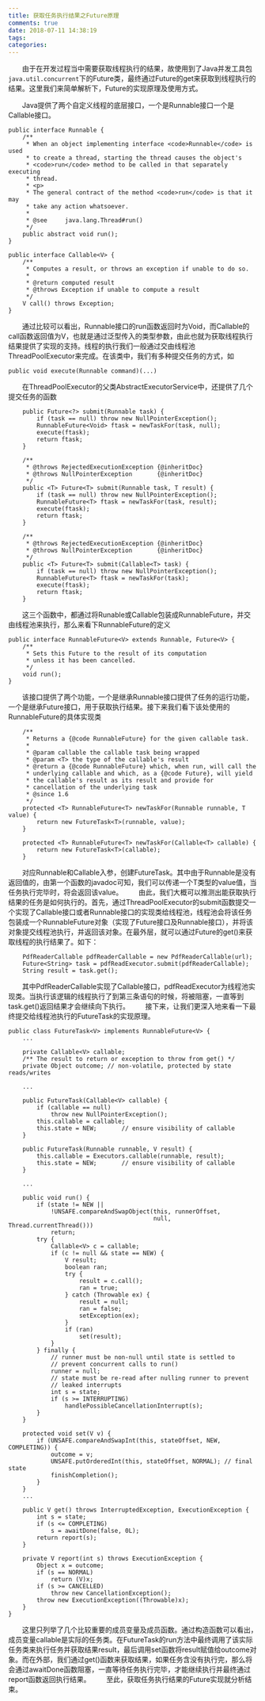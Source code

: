 ```yaml
---
title: 获取任务执行结果之Future原理
comments: true
date: 2018-07-11 14:38:19
tags:
categories:
---
```


&emsp;&emsp;由于在开发过程当中需要获取线程执行的结果，故使用到了Java并发工具包``java.util.concurrent``下的Future类，最终通过Future的get来获取到线程执行的结果。这里我们来简单解析下，Future的实现原理及使用方式。

&emsp;&emsp;Java提供了两个自定义线程的底层接口，一个是Runnable接口一个是Callable接口。
```
public interface Runnable {
    /**
     * When an object implementing interface <code>Runnable</code> is used
     * to create a thread, starting the thread causes the object's
     * <code>run</code> method to be called in that separately executing
     * thread.
     * <p>
     * The general contract of the method <code>run</code> is that it may
     * take any action whatsoever.
     *
     * @see     java.lang.Thread#run()
     */
    public abstract void run();
}

public interface Callable<V> {
    /**
     * Computes a result, or throws an exception if unable to do so.
     *
     * @return computed result
     * @throws Exception if unable to compute a result
     */
    V call() throws Exception;
}
```

&emsp;&emsp;通过比较可以看出，Runnable接口的run函数返回时为Void，而Callable的call函数返回值为V，也就是通过泛型传入的类型参数，由此也就为获取线程执行结果提供了实现的支持。线程的执行我们一般通过交由线程池ThreadPoolExecutor来完成。在该类中，我们有多种提交任务的方式，如
```
public void execute(Runnable command)(...)
```
&emsp;&emsp;在ThreadPoolExecutor的父类AbstractExecutorService中，还提供了几个提交任务的函数
```
    public Future<?> submit(Runnable task) {
        if (task == null) throw new NullPointerException();
        RunnableFuture<Void> ftask = newTaskFor(task, null);
        execute(ftask);
        return ftask;
    }

    /**
     * @throws RejectedExecutionException {@inheritDoc}
     * @throws NullPointerException       {@inheritDoc}
     */
    public <T> Future<T> submit(Runnable task, T result) {
        if (task == null) throw new NullPointerException();
        RunnableFuture<T> ftask = newTaskFor(task, result);
        execute(ftask);
        return ftask;
    }

    /**
     * @throws RejectedExecutionException {@inheritDoc}
     * @throws NullPointerException       {@inheritDoc}
     */
    public <T> Future<T> submit(Callable<T> task) {
        if (task == null) throw new NullPointerException();
        RunnableFuture<T> ftask = newTaskFor(task);
        execute(ftask);
        return ftask;
    }
```
&emsp;&emsp;这三个函数中，都通过将Runable或Callable包装成RunnableFuture，并交由线程池来执行，那么来看下RunnableFuture的定义
```
public interface RunnableFuture<V> extends Runnable, Future<V> {
    /**
     * Sets this Future to the result of its computation
     * unless it has been cancelled.
     */
    void run();
}
```
&emsp;&emsp;该接口提供了两个功能，一个是继承Runnable接口提供了任务的运行功能，一个是继承Future接口，用于获取执行结果。接下来我们看下该处使用的RunnableFuture的具体实现类
```
    /**
     * Returns a {@code RunnableFuture} for the given callable task.
     *
     * @param callable the callable task being wrapped
     * @param <T> the type of the callable's result
     * @return a {@code RunnableFuture} which, when run, will call the
     * underlying callable and which, as a {@code Future}, will yield
     * the callable's result as its result and provide for
     * cancellation of the underlying task
     * @since 1.6
     */
    protected <T> RunnableFuture<T> newTaskFor(Runnable runnable, T value) {
        return new FutureTask<T>(runnable, value);
    }

    protected <T> RunnableFuture<T> newTaskFor(Callable<T> callable) {
        return new FutureTask<T>(callable);
    }
```
&emsp;&emsp;对应Runnable和Callable入参，创建FutureTask。其中由于Runnable是没有返回值的，由第一个函数的javadoc可知，我们可以传递一个T类型的value值，当任务执行完毕时，将会返回该value。
&emsp;&emsp;由此，我们大概可以推测出能获取执行结果的任务是如何执行的。首先，通过ThreadPoolExecutor的submit函数提交一个实现了Callable接口或者Runnable接口的实现类给线程池，线程池会将该任务包装成一个RunnableFuture对象（实现了Future接口及Runnable接口），并将该对象提交线程池执行，并返回该对象。在最外层，就可以通过Future的get()来获取线程的执行结果了。如下：
```
    PdfReaderCallable pdfReaderCallable = new PdfReaderCallable(url);
    Future<String> task = pdfReadExecutor.submit(pdfReaderCallable);
    String result = task.get();
```
&emsp;&emsp;其中PdfReaderCallable实现了Callable接口，pdfReadExecutor为线程池实现类。当执行该逻辑的线程执行了到第三条语句的时候，将被阻塞，一直等到task.get()返回结果才会继续向下执行。
&emsp;&emsp;接下来，让我们更深入地来看一下最终提交给线程池执行的FutureTask的实现原理。
```
public class FutureTask<V> implements RunnableFuture<V> {
    ...

    private Callable<V> callable;
    /** The result to return or exception to throw from get() */
    private Object outcome; // non-volatile, protected by state reads/writes

    ...

    public FutureTask(Callable<V> callable) {
        if (callable == null)
            throw new NullPointerException();
        this.callable = callable;
        this.state = NEW;       // ensure visibility of callable
    }

    public FutureTask(Runnable runnable, V result) {
        this.callable = Executors.callable(runnable, result);
        this.state = NEW;       // ensure visibility of callable
    }

    ...

    public void run() {
        if (state != NEW ||
            !UNSAFE.compareAndSwapObject(this, runnerOffset,
                                         null, Thread.currentThread()))
            return;
        try {
            Callable<V> c = callable;
            if (c != null && state == NEW) {
                V result;
                boolean ran;
                try {
                    result = c.call();
                    ran = true;
                } catch (Throwable ex) {
                    result = null;
                    ran = false;
                    setException(ex);
                }
                if (ran)
                    set(result);
            }
        } finally {
            // runner must be non-null until state is settled to
            // prevent concurrent calls to run()
            runner = null;
            // state must be re-read after nulling runner to prevent
            // leaked interrupts
            int s = state;
            if (s >= INTERRUPTING)
                handlePossibleCancellationInterrupt(s);
        }
    }

    protected void set(V v) {
        if (UNSAFE.compareAndSwapInt(this, stateOffset, NEW, COMPLETING)) {
            outcome = v;
            UNSAFE.putOrderedInt(this, stateOffset, NORMAL); // final state
            finishCompletion();
        }
    }
    ...

    public V get() throws InterruptedException, ExecutionException {
        int s = state;
        if (s <= COMPLETING)
            s = awaitDone(false, 0L);
        return report(s);
    }

    private V report(int s) throws ExecutionException {
        Object x = outcome;
        if (s == NORMAL)
            return (V)x;
        if (s >= CANCELLED)
            throw new CancellationException();
        throw new ExecutionException((Throwable)x);
    }
}
```
&emsp;&emsp;这里只列举了几个比较重要的成员变量及成员函数。通过构造函数可以看出，成员变量callable是实际的任务类。在FutureTask的run方法中最终调用了该实际任务类来执行任务并获取结果result，最后调用set函数将result赋值给outcome对象。而在外部，我们通过get()函数来获取结果，如果任务含没有执行完，那么将会通过awaitDone函数阻塞，一直等待任务执行完毕，才能继续执行并最终通过report函数返回执行结果。
&emsp;&emsp;至此，获取任务执行结果的Future实现就分析结束。

